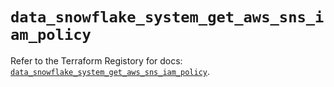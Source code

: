 # `data_snowflake_system_get_aws_sns_iam_policy`

Refer to the Terraform Registory for docs: [`data_snowflake_system_get_aws_sns_iam_policy`](https://www.terraform.io/docs/providers/snowflake/d/system_get_aws_sns_iam_policy).
